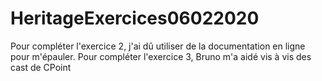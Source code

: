 # HeritageExercices06022020
Pour compléter l'exercice 2, j'ai dû utiliser de la documentation en ligne pour m'épauler.
Pour compléter l'exercice 3, Bruno m'a aidé vis à vis des cast de CPoint 
